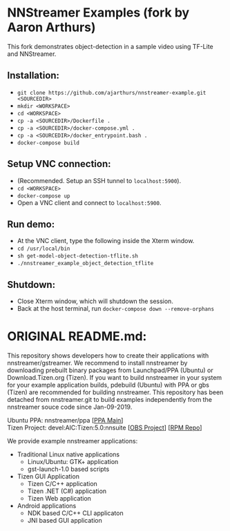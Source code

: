 # NNStreamer Examples (fork by Aaron Arthurs)

This fork demonstrates object-detection in a sample video using TF-Lite and NNStreamer.

## Installation:
- `git clone https://github.com/ajarthurs/nnstreamer-example.git <SOURCEDIR>`
- `mkdir <WORKSPACE>`
- `cd <WORKSPACE>`
- `cp -a <SOURCEDIR>/Dockerfile .`
- `cp -a <SOURCEDIR>/docker-compose.yml .`
- `cp -a <SOURCEDIR>/docker_entrypoint.bash .`
- `docker-compose build`

## Setup VNC connection:
- (Recommended. Setup an SSH tunnel to `localhost:5900`).
- `cd <WORKSPACE>`
- `docker-compose up`
- Open a VNC client and connect to `localhost:5900`.

## Run demo:
- At the VNC client, type the following inside the Xterm window.
- `cd /usr/local/bin`
- `sh get-model-object-detection-tflite.sh`
- `./nnstreamer_example_object_detection_tflite`

## Shutdown:
- Close Xterm window, which will shutdown the session.
- Back at the host terminal, run `docker-compose down --remove-orphans`


# ORIGINAL README.md:
This repository shows developers how to create their applications with nnstreamer/gstreamer. We recommend to install nnstreamer by downloading prebuilt binary packages from Launchpad/PPA (Ubuntu) or Download.Tizen.org (Tizen). If you want to build nnstreamer in your system for your example application builds, pdebuild (Ubuntu) with PPA or gbs (Tizen) are recommended for building nnstreamer. This repository has been detached from nnstreamer.git to build examples independently from the nnstreamer souce code since Jan-09-2019.

Ubuntu PPA: nnstreamer/ppa [[PPA Main](https://launchpad.net/~nnstreamer/+archive/ubuntu/ppa)]<br />
Tizen Project: devel:AIC:Tizen:5.0:nnsuite [[OBS Project](https://build.tizen.org/project/show/devel:AIC:Tizen:5.0:nnsuite)] [[RPM Repo](http://download.tizen.org/live/devel%3A/AIC%3A/Tizen%3A/5.0%3A/nnsuite/standard/)]


We provide example nnstreamer applications:

- Traditional Linux native applications
   - Linux/Ubuntu: GTK+ application
   - gst-launch-1.0 based scripts
- Tizen GUI Application
   - Tizen C/C++ application
   - Tizen .NET (C#) application
   - Tizen Web application
- Android applications
   - NDK based C/C++ CLI applicaton
   - JNI based GUI application
